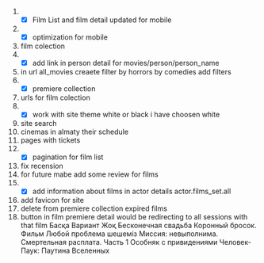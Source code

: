 1) - [x] Film List and film detail updated for mobile  
2) - [x] optimization for mobile
3) film colection
4) - [x] add link in person detail for movies/person/person_name
5) in url all_movies creaete filter by horrors by comedies add filters
6) - [x] premiere collection
7) urls for film colection
8) - [x] work with site theme white or black i have choosen white 
9) site search
10) cinemas in almaty their schedule
11) pages with tickets
12) - [x] pagination for film list
13) fix recension
14) for future mabe add some review for films 
15) - [x] add information about films in actor details actor.films_set.all
16) add favicon for site
17) delete from premiere collection expired films
18) button in film premiere detail would be redirecting to all sessions with that film
	Басқа Вариант Жоқ
	Бесконечная свадьба
	Коронный бросок. Фильм
	Любой проблема шешемiз
	 Миссия: невыполнима. Смертельная расплата. Часть 1
	 Особняк с привидениями
	 Человек-Паук: Паутина Вселенных

